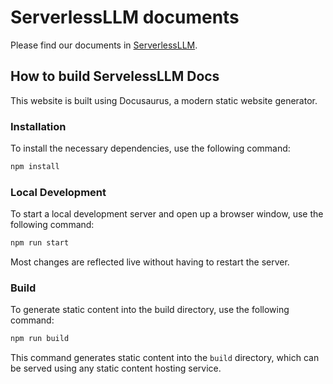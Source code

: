 # ServerlessLLM documents

Please find our documents in [ServerlessLLM](https://serverlessllm.github.io/docs/stable/getting_started/quickstart).

## How to build ServelessLLM Docs

This website is built using Docusaurus, a modern static website generator.

### Installation

To install the necessary dependencies, use the following command:

```bash
npm install
```

### Local Development

To start a local development server and open up a browser window, use the following command:

```bash
npm run start
```

Most changes are reflected live without having to restart the server.

### Build

To generate static content into the build directory, use the following command:

```bash
npm run build
```

This command generates static content into the `build` directory, which can be served using any static content hosting service.
